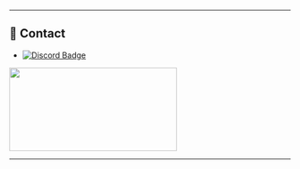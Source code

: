 <!--
<div align="center">
	<img src="https://img.shields.io/badge/LuaU-2C2D72?style=flat&logo=Lua&logoColor=white" />
	<img src="https://img.shields.io/badge/C Sharp-239120?style=flat&logo=C Sharp&logoColor=white" />
	<img src="https://img.shields.io/badge/C++-00599C?style=flat&logo=C%2B%2B&logoColor=white" />
	<img src="https://img.shields.io/badge/C-A8B9CC?style=flat&logo=C&logoColor=white"/>
	<img src="https://img.shields.io/badge/Python-3776AB?style=flat&logo=Python&logoColor=white" />
	<img src="https://img.shields.io/badge/JavaScript-F7DF1E?style=flat&logo=JavaScript&logoColor=black" />
</div>

<div align="center">
	<img src="https://img.shields.io/badge/Unity-FFFFFF?style=flat&logo=unity&logoColor=black" />
	<img src="https://img.shields.io/badge/Roblox Studio-000000?style=flat&logo=roblox&logoColor=white" />
	<img src="https://img.shields.io/badge/Unreal Engine-313131?style=flat&logo=unreal-engine&logoColor=white" />
</div>

<div align="center">
	<img src="https://img.shields.io/badge/Adobe Photoshop-31A8FF?style=flat&logo=adobe-photoshop&logoColor=white" />
	<img src="https://img.shields.io/badge/Adobe Premiere Pro-9999FF?style=flat&logo=adobe-premiere-pro&logoColor=white" />
	<img src="https://img.shields.io/badge/Microsoft Word-2B579A?style=flat&logo=microsoft-word&logoColor=white" />
	<img src="https://img.shields.io/badge/Microsoft Excel-217346?style=flat&logo=microsoft-excel&logoColor=white" />
	<img src="https://img.shields.io/badge/Arduino-00979D?style=flat&logo=arduino&logoColor=white" />
</div>

---
-->

---

## 🔗 Contact
- [![Discord Badge](https://img.shields.io/badge/Discord-5865F2?style=flat&logo=discord&logoColor=white)](https://discordapp.com/users/718512184174313472)

<a href="https://github.com/devxb/gitanimals">
<img
  src="https://render.gitanimals.org/farms/02BBQ"
  width="300"
  height="150"
/>
</a>

---
